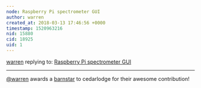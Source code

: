 ```yaml
---
node: Raspberry Pi spectrometer GUI
author: warren
created_at: 2018-03-13 17:46:56 +0000
timestamp: 1520963216
nid: 15880
cid: 18925
uid: 1
---
```




[warren](../profile/warren) replying to: [Raspberry Pi spectrometer GUI](../notes/cedarlodge/03-07-2018/raspberry-pi-spectrometer-gui)

----
[@warren](/profile/warren) awards a <a href="//publiclab.org/wiki/barnstars">barnstar</a> to cedarlodge for their awesome contribution!